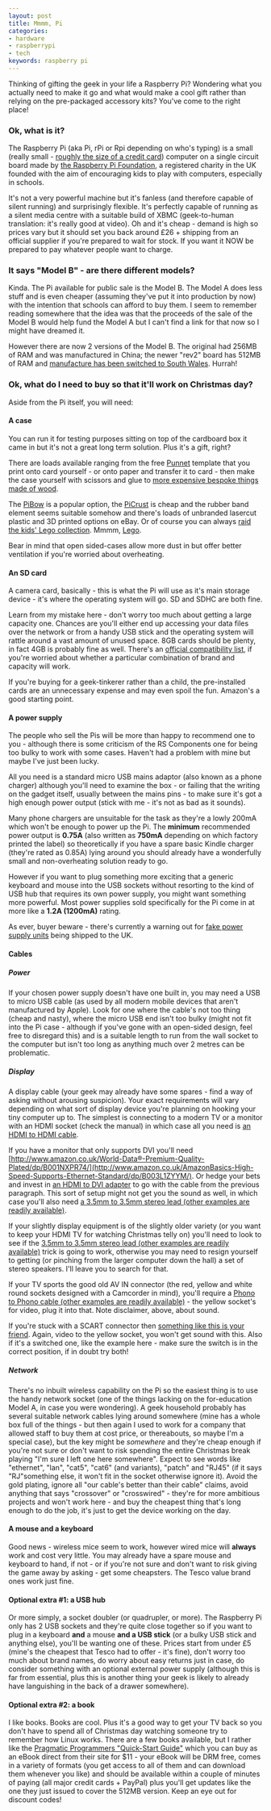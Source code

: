 ```yaml
---
layout: post
title: Mmmm, Pi
categories: 
- hardware
- raspberrypi
- tech
keywords: raspberry pi
---
```


<div markdown="1" class="intro">
	Thinking of gifting the geek in your life a Raspberry Pi? Wondering what you actually need to make it go and what would make a cool gift rather than relying on the pre-packaged accessory kits? You've come to the right place!
</div>

### Ok, what is it?

The Raspberry Pi (aka Pi, rPi or Rpi depending on who's typing) is a small (really small - [roughly the size of a credit card](http://www.raspberrypi.org/archives/389)) computer on a single circuit board made by [the Raspberry Pi Foundation](http://en.wikipedia.org/wiki/Raspberry_Pi_Foundation), a registered charity in the UK founded with the aim of encouraging kids to play with computers, especially in schools.

It's not a very powerful machine but it's fanless (and therefore capable of silent running) and surprisingly flexible. It's perfectly capable of running as a silent media centre with a suitable build of XBMC (geek-to-human translation: it's really good at video). Oh and it's cheap - demand is high so prices vary but it should set you back around £26 + shipping from an official supplier if you're prepared to wait for stock. If you want it NOW be prepared to pay whatever people want to charge.

### It says "Model B" - are there different models?

Kinda. The Pi available for public sale is the Model B. The Model A does less stuff and is even cheaper (assuming they've put it into production by now) with the intention that schools can afford to buy them. I seem to remember reading somewhere that the idea was that the proceeds of the sale of the Model B would help fund the Model A but I can't find a link for that now so I might have dreamed it.

However there are now 2 versions of the Model B. The original had 256MB of RAM and was manufactured in China; the newer "rev2" board has 512MB of RAM and [manufacture has been switched to South Wales](http://www.raspberrypi.org/archives/1925). Hurrah!

### Ok, what do I need to buy so that it'll work on Christmas day?

Aside from the Pi itself, you will need:

#### A case

You can run it for testing purposes sitting on top of the cardboard box it came in but it's not a great long term solution. Plus it's a gift, right?

There are loads available ranging from the free [Punnet](http://www.raspberrypi.org/archives/1310) template that you print onto card yourself - or onto paper and transfer it to card - then make the case yourself with scissors and glue to [more expensive bespoke things made of wood](http://www.raspberry-pi-case.net). 

The [PiBow](http://www.pibow.com/) is a popular option, the [PiCrust](http://www.raspberrypi.org/phpBB3/viewtopic.php?t=7160&p=110099) is cheap and the rubber band element seems suitable somehow and there's loads of unbranded lasercut plastic and 3D printed options on eBay. Or of course you can always [raid the kids' Lego collection](http://www.raspberrypi.org/archives/1354). Mmmm, [Lego](https://twitter.com/sparky0815/status/201742287456321536/photo/1).

Bear in mind that open sided-cases allow more dust in but offer better ventilation if you're worried about overheating.

#### An SD card

A camera card, basically - this is what the Pi will use as it's main storage device - it's where the operating system will go.  SD and SDHC are both fine. 

Learn from my mistake here - don't worry too much about getting a large capacity one. Chances are you'll either end up accessing your data files over the network or from a handy USB stick and the operating system will rattle around a vast amount of unused space. 8GB cards should be plenty, in fact 4GB is probably fine as well. There's an [official compatibility list](http://elinux.org/RPi_VerifiedPeripherals#SD_cards), if you're worried about whether a particular combination of brand and capacity will work.

If you're buying for a geek-tinkerer rather than a child, the pre-installed cards are an unnecessary expense and may even spoil the fun. Amazon's a good starting point.

#### A power supply

The people who sell the Pis will be more than happy to recommend one to you - although there is some criticism of the RS Components one for being too bulky to work with some cases. Haven't had a problem with mine but maybe I've just been lucky.

All you need is a standard micro USB mains adaptor (also known as a phone charger) although you'll need to examine the box - or failing that the writing on the gadget itself, usually between the mains pins - to make sure it's got a high enough power output (stick with me - it's not as bad as it sounds).

Many phone chargers are unsuitable for the task as they're a lowly 200mA which won't be enough to power up the Pi. The **minimum** recommended power output is **0.75A** (also written as **750mA** depending on which factory printed the label) so theoretically if you have a spare basic Kindle charger (they're rated as 0.85A) lying around you should already have a wonderfully small and non-overheating solution ready to go.

However if you want to plug something more exciting that a generic keyboard and mouse into the USB sockets without resorting to the kind of USB hub that requires its own power supply, you might want something more powerful. Most power supplies sold specifically for the Pi come in at more like a **1.2A (1200mA)** rating.

As ever, buyer beware - there's currently a warning out for [fake power supply units](http://www.raspberrypi.org/archives/2151) being shipped to the UK.

#### Cables

##### Power
If your chosen power supply doesn't have one built in, you may need a USB to micro USB cable (as used by all modern mobile devices that aren't manufactured by Apple). Look for one where the cable's not too thing (cheap and nasty), where the micro USB end isn't too bulky (might not fit into the Pi case - although if you've gone with an open-sided design, feel free to disregard this) and is a suitable length to run from the wall socket to the computer but isn't too long as anything much over 2 metres can be problematic.

##### Display
A display cable (your geek may already have some spares - find a way of asking without arousing suspicion). Your exact requirements will vary depending on what sort of display device you're planning on hooking your tiny computer up to. The simplest is connecting to a modern TV or a monitor with an HDMI socket (check the manual) in which case all you need is [an HDMI to HDMI cable](http://www.amazon.co.uk/AmazonBasics-High-Speed-Supports-Ethernet-Standard/dp/B003L1ZYYM/).

If you have a monitor that only supports DVI you'll need [http://www.amazon.co.uk/World-Data®-Premium-Quality-Plated/dp/B001NXPR74/](http://www.amazon.co.uk/AmazonBasics-High-Speed-Supports-Ethernet-Standard/dp/B003L1ZYYM/). Or hedge your bets and invest in [an HDMI to DVI adapter](http://www.amazon.co.uk/Innoo-Tech-Female-DVI-D-Adapter/dp/B008TM9SDG/) to go with the cable from the previous paragraph. This sort of setup might not get you the sound as well, in which case you'll also need [a 3.5mm to 3.5mm stereo lead (other examples are readily available)](http://www.amazon.co.uk/FPUK-Metre-3-5mm-Stereo-Cable/dp/B001D8I668/).

If your slightly display equipment is of the slightly older variety (or you want to keep your HDMI TV for watching Christmas telly on) you'll need to look to see if the [3.5mm to 3.5mm stereo lead (other examples are readily available)](http://www.amazon.co.uk/FPUK-Metre-3-5mm-Stereo-Cable/dp/B001D8I668/) trick is going to work, otherwise you may need to resign yourself to getting (or pinching from the larger computer down the hall) a set of stereo speakers. I'll leave you to search for that.

If your TV sports the good old AV IN connector (the red, yellow and white round sockets designed with a Camcorder in mind), you'll require a [Phono to Phono cable (other examples are readily available)](http://www.amazon.co.uk/Cable-Tex-Phono-Digital-Composite-Coaxial/dp/B0041RNUPA/) - the yellow socket's for video, plug it into that. Note disclaimer, above, about sound.

If you're stuck with a SCART connector then [something like this is your friend](http://www.amazon.co.uk/Hama-Phono-SCART-Switchable-cable/dp/B00006JCXU/). Again, video to the yellow socket, you won't get sound with this. Also if it's a switched one, like the example here - make sure the switch is in the correct position, if in doubt try both!

##### Network

There's no inbuilt wireless capability on the Pi so the easiest thing is to use the handy network socket (one of the things lacking on the for-education Model A, in case you were wondering). A geek household probably has several suitable network cables lying around somewhere (mine has a whole box full of the things - but then again I used to work for a company that allowed staff to buy them at cost price, or thereabouts, so maybe I'm a special case), but the key might be *somewhere* and they're cheap enough if you're not sure or don't want to risk spending the entire Christmas break playing "I'm sure I left one here somewhere". Expect to see words like "ethernet", "lan", "cat5", "cat6" (and variants), "patch" and "RJ45" (if it says "RJ"something else, it won't fit in the socket otherwise ignore it). Avoid the gold plating, ignore all "our cable's better than their cable" claims, avoid anything that says "crossover" or "crosswired" - they're for more ambitious projects and won't work here - and buy the cheapest thing that's long enough to do the job, it's just to get the device working on the day.

#### A mouse and a keyboard

Good news - wireless mice seem to work, however wired mice will **always** work and cost very little. You may already have a spare mouse and keyboard to hand, if not - or if you're not sure and don't want to risk giving the game away by asking - get some cheapsters. The Tesco value brand ones work just fine.

#### Optional extra #1: a USB hub

Or more simply, a socket doubler (or quadrupler, or more). The Raspberry Pi only has 2 USB sockets and they're quite close together so if you want to plug in a keyboard **and** a mouse **and a USB stick** (or a bulky USB stick and anything else), you'll be wanting one of these. Prices start from under £5 (mine's the cheapest that Tesco had to offer - it's fine), don't worry too much about brand names, do worry about easy returns just in case, do consider something with an optional external power supply (although this is far from essential, plus this is another thing your geek is likely to already have languishing in the back of a drawer somewhere).

#### Optional extra #2: a book

I like books. Books are cool. Plus it's a good way to get your TV back so you don't have to spend all of Christmas day watching someone try to remember how Linux works. There are a few books available, but I rather like the [Pragmatic Programmers "Quick-Start Guide"](http://pragprog.com/book/msraspi/raspberry-pi) which you can buy as an eBook direct from their site for $11 - your eBook will be DRM free, comes in a variety of formats (you get access to all of them and can download them whenever you like) and should be available within a couple of minutes of paying (all major credit cards + PayPal) plus you'll get updates like the one they just issued to cover the 512MB version. Keep an eye out for discount codes!